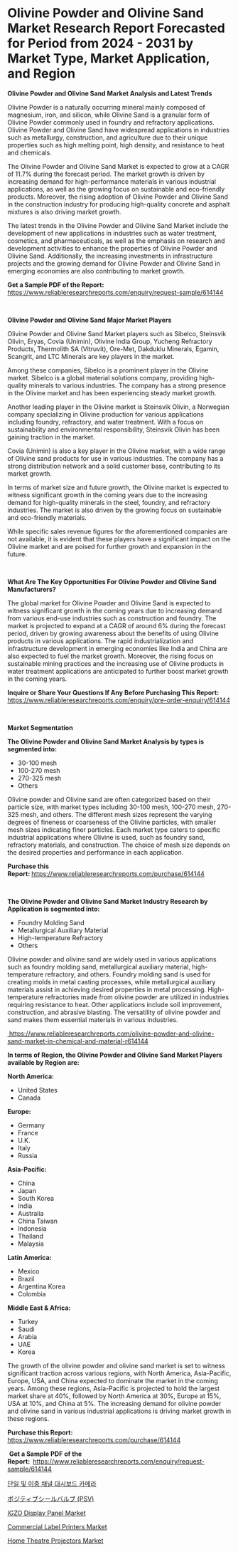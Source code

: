 <p><h1>Olivine Powder and Olivine Sand Market Research Report Forecasted for Period from 2024 -  2031 by Market Type, Market Application, and Region</h1></p><p><strong>Olivine Powder and Olivine Sand Market Analysis and Latest Trends</strong></p>
<p><p>Olivine Powder is a naturally occurring mineral mainly composed of magnesium, iron, and silicon, while Olivine Sand is a granular form of Olivine Powder commonly used in foundry and refractory applications. Olivine Powder and Olivine Sand have widespread applications in industries such as metallurgy, construction, and agriculture due to their unique properties such as high melting point, high density, and resistance to heat and chemicals.</p><p>The Olivine Powder and Olivine Sand Market is expected to grow at a CAGR of 11.7% during the forecast period. The market growth is driven by increasing demand for high-performance materials in various industrial applications, as well as the growing focus on sustainable and eco-friendly products. Moreover, the rising adoption of Olivine Powder and Olivine Sand in the construction industry for producing high-quality concrete and asphalt mixtures is also driving market growth.</p><p>The latest trends in the Olivine Powder and Olivine Sand Market include the development of new applications in industries such as water treatment, cosmetics, and pharmaceuticals, as well as the emphasis on research and development activities to enhance the properties of Olivine Powder and Olivine Sand. Additionally, the increasing investments in infrastructure projects and the growing demand for Olivine Powder and Olivine Sand in emerging economies are also contributing to market growth.</p></p>
<p><strong>Get a Sample PDF of the Report:&nbsp;</strong> <a href="https://www.reliableresearchreports.com/enquiry/request-sample/614144">https://www.reliableresearchreports.com/enquiry/request-sample/614144</a></p>
<p>&nbsp;</p>
<p><strong>Olivine Powder and Olivine Sand Major Market Players</strong></p>
<p><p>Olivine Powder and Olivine Sand Market players such as Sibelco, Steinsvik Olivin, Eryas, Covia (Unimin), Olivine India Group, Yucheng Refractory Products, Thermolith SA (Vitruvit), Ore-Met, Dakduklu Minerals, Egamin, Scangrit, and LTC Minerals are key players in the market. </p><p>Among these companies, Sibelco is a prominent player in the Olivine market. Sibelco is a global material solutions company, providing high-quality minerals to various industries. The company has a strong presence in the Olivine market and has been experiencing steady market growth. </p><p>Another leading player in the Olivine market is Steinsvik Olivin, a Norwegian company specializing in Olivine production for various applications including foundry, refractory, and water treatment. With a focus on sustainability and environmental responsibility, Steinsvik Olivin has been gaining traction in the market.</p><p>Covia (Unimin) is also a key player in the Olivine market, with a wide range of Olivine sand products for use in various industries. The company has a strong distribution network and a solid customer base, contributing to its market growth.</p><p>In terms of market size and future growth, the Olivine market is expected to witness significant growth in the coming years due to the increasing demand for high-quality minerals in the steel, foundry, and refractory industries. The market is also driven by the growing focus on sustainable and eco-friendly materials.</p><p>While specific sales revenue figures for the aforementioned companies are not available, it is evident that these players have a significant impact on the Olivine market and are poised for further growth and expansion in the future.</p></p>
<p>&nbsp;</p>
<p><strong>What Are The Key Opportunities For Olivine Powder and Olivine Sand Manufacturers?</strong></p>
<p><p>The global market for Olivine Powder and Olivine Sand is expected to witness significant growth in the coming years due to increasing demand from various end-use industries such as construction and foundry. The market is projected to expand at a CAGR of around 6% during the forecast period, driven by growing awareness about the benefits of using Olivine products in various applications. The rapid industrialization and infrastructure development in emerging economies like India and China are also expected to fuel the market growth. Moreover, the rising focus on sustainable mining practices and the increasing use of Olivine products in water treatment applications are anticipated to further boost market growth in the coming years.</p></p>
<p><strong>Inquire or Share Your Questions If Any Before Purchasing This Report:</strong> <a href="https://www.reliableresearchreports.com/enquiry/pre-order-enquiry/614144">https://www.reliableresearchreports.com/enquiry/pre-order-enquiry/614144</a></p>
<p>&nbsp;</p>
<p><strong>Market Segmentation</strong></p>
<p><strong>The Olivine Powder and Olivine Sand Market Analysis by types is segmented into:</strong></p>
<p><ul><li>30-100 mesh</li><li>100-270 mesh</li><li>270-325 mesh</li><li>Others</li></ul></p>
<p><p>Olivine powder and Olivine sand are often categorized based on their particle size, with market types including 30-100 mesh, 100-270 mesh, 270-325 mesh, and others. The different mesh sizes represent the varying degrees of fineness or coarseness of the Olivine particles, with smaller mesh sizes indicating finer particles. Each market type caters to specific industrial applications where Olivine is used, such as foundry sand, refractory materials, and construction. The choice of mesh size depends on the desired properties and performance in each application.</p></p>
<p><strong>Purchase this Report:&nbsp;</strong><a href="https://www.reliableresearchreports.com/purchase/614144">https://www.reliableresearchreports.com/purchase/614144</a></p>
<p>&nbsp;</p>
<p><strong>The Olivine Powder and Olivine Sand Market Industry Research by Application is segmented into:</strong></p>
<p><ul><li>Foundry Molding Sand</li><li>Metallurgical Auxiliary Material</li><li>High-temperature Refractory</li><li>Others</li></ul></p>
<p><p>Olivine powder and olivine sand are widely used in various applications such as foundry molding sand, metallurgical auxiliary material, high-temperature refractory, and others. Foundry molding sand is used for creating molds in metal casting processes, while metallurgical auxiliary materials assist in achieving desired properties in metal processing. High-temperature refractories made from olivine powder are utilized in industries requiring resistance to heat. Other applications include soil improvement, construction, and abrasive blasting. The versatility of olivine powder and sand makes them essential materials in various industries.</p></p>
<p><a href="https://www.reliableresearchreports.com/olivine-powder-and-olivine-sand-market-in-chemical-and-material-r614144">&nbsp;https://www.reliableresearchreports.com/olivine-powder-and-olivine-sand-market-in-chemical-and-material-r614144</a></p>
<p><strong>In terms of Region, the Olivine Powder and Olivine Sand Market Players available by Region are:</strong></p>
<p>
    <p> <strong> North America: </strong>
        <ul>
            <li>United States</li>
            <li>Canada</li>
        </ul>
        </p> 
    <p> <strong> Europe: </strong>
        <ul>
            <li>Germany</li>
            <li>France</li>
            <li>U.K.</li>
            <li>Italy</li>
            <li>Russia</li>
        </ul>
        </p> 
    <p> <strong> Asia-Pacific: </strong>
        <ul>
            <li>China</li>
            <li>Japan</li>
            <li>South Korea</li>
            <li>India</li>
            <li>Australia</li>
            <li>China Taiwan</li>
            <li>Indonesia</li>
            <li>Thailand</li>
            <li>Malaysia</li>
        </ul>
        </p> 
    <p> <strong> Latin America: </strong>
        <ul>
            <li>Mexico</li>
            <li>Brazil</li>
            <li>Argentina Korea</li>
            <li>Colombia</li>
        </ul>
        </p> 
    <p> <strong> Middle East & Africa: </strong>
        <ul>
            <li>Turkey</li>
            <li>Saudi</li>
            <li>Arabia</li>
            <li>UAE</li>
            <li>Korea</li>
        </ul>
    </p>
    </p>
<p><p>The growth of the olivine powder and olivine sand market is set to witness significant traction across various regions, with North America, Asia-Pacific, Europe, USA, and China expected to dominate the market in the coming years. Among these regions, Asia-Pacific is projected to hold the largest market share at 40%, followed by North America at 30%, Europe at 15%, USA at 10%, and China at 5%. The increasing demand for olivine powder and olivine sand in various industrial applications is driving market growth in these regions.</p></p>
<p><strong>Purchase this Report: </strong><a href="https://www.reliableresearchreports.com/purchase/614144">https://www.reliableresearchreports.com/purchase/614144</a></p>
<p>&nbsp;<strong>Get a Sample PDF of the Report:&nbsp;&nbsp;</strong><a href="https://www.reliableresearchreports.com/enquiry/request-sample/614144">https://www.reliableresearchreports.com/enquiry/request-sample/614144</a></p>
<p><strong></strong></p>
<p><p><a href="https://github.com/novabrown3/Market-Research-Report-List-1/blob/main/842902191125.md">단일 및 이중 채널 대시보드 카메라</a></p><p><a href="https://github.com/zoetazuur/Market-Research-Report-List-1/blob/main/564910099767.md">ポジティブシールバルブ (PSV)</a></p><p><a href="https://github.com/JuliaFadel1922/Market-Research-Report-List-1/blob/main/igzo-display-panel-market.md">IGZO Display Panel Market</a></p><p><a href="https://issuu.com/reportprime-2/docs/commercial-label-printers-market-size-2030.pptx">Commercial Label Printers Market</a></p><p><a href="https://issuu.com/reportprime-2/docs/home-theatre-projectors-market-size-2030.pptx">Home Theatre Projectors Market</a></p></p>